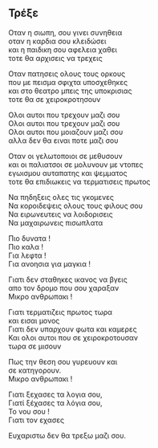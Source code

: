 ## Τρέξε

Οταν η σιωπη, σου γινει συνηθεια  
οταν η καρδια σου κλειδώσει   
και η παιδικη σου αφελεια χαθει  
τοτε θα αρχισεις να τρεχεις  
 
Οταν πατησεις ολους τους ορκους  
που με πεισμα σφιχτα υποσχεθηκες  
και στο θεατρο μπεις της υποκρισιας  
τοτε θα σε χειροκροτησουν  
 
Ολοι αυτοι που τρεχουν μαζι σου  
Ολοι αυτοι που τρεχουν μαζι σου  
Ολοι αυτοι που μοιαζουν μαζι σου  
αλλα δεν θα ειναι ποτε μαζι σου  
 
Οταν οι γελωτοποιοι σε μεθυσουν  
και οι παλιατσοι σε μολυνουν με ντοπες  
εγωισμου αυταπατης και ψεμματος  
τοτε θα επιδιωκεις να τερματισεις πρωτος  
 
Να πηδηξεις ολες τις γκομενες   
Να κοροιδεψεις ολους τους φιλους σου  
Να ειρωνευτεις να λοιδορισεις   
Να μαχαιρωνεις πισωπλατα   
 
Πιο δυνατα !  
Πιο καλα !  
Για λεφτα !  
Για ανοησια για μαγκια !  
 
Γιατι δεν σταθηκες ικανος να βγεις   
απο τον δρομο που σου χαραξαν  
Μικρο ανθρωπακι !  
 
Γιατι τερματιζεις πρωτος τωρα  
και εισαι μονος   
Γιατι δεν υπαρχουν φωτα και καμερες  
Και ολοι αυτοι που σε χειροκροτουσαν  
τωρα σε μισουν  
 
Πως την θεση σου γυρευουν και  
σε κατηγορουν.  
Μικρο ανθρωπακι !  
 
Γιατι ξεχασες τα λογια σου,  
Γιατί ξέχασες τα λόγια σου,  
Το νου σου !  
Γιατι τον εχασες  
 
Ευχαριστω δεν θα τρεξω μαζι σου.  
